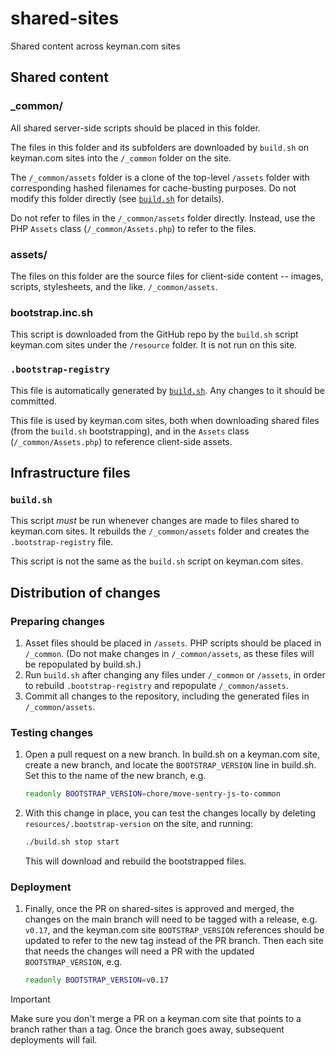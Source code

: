 # shared-sites
Shared content across keyman.com sites

## Shared content

### _common/

All shared server-side scripts should be placed in this folder.

The files in this folder and its subfolders are downloaded by `build.sh` on
keyman.com sites into the `/_common` folder on the site.

The `/_common/assets` folder is a clone of the top-level `/assets` folder with
corresponding hashed filenames for cache-busting purposes. Do not modify this
folder directly (see [`build.sh`](#buildsh) for details).

Do not refer to files in the `/_common/assets` folder directly. Instead, use the
PHP `Assets` class (`/_common/Assets.php`) to refer to the files.

### assets/

The files on this folder are the source files for client-side content -- images,
scripts, stylesheets, and the like. `/_common/assets`.

### bootstrap.inc.sh

This script is downloaded from the GitHub repo by the `build.sh` script
keyman.com sites under the `/resource` folder. It is not run on this site.

### `.bootstrap-registry`

This file is automatically generated by [`build.sh`](#buildsh). Any changes to
it should be committed.

This file is used by keyman.com sites, both when downloading shared files (from
the `build.sh` bootstrapping), and in the `Assets` class (`/_common/Assets.php`)
to reference client-side assets.

## Infrastructure files

### `build.sh`

This script _must_ be run whenever changes are made to files shared to
keyman.com sites. It rebuilds the `/_common/assets` folder and creates the
`.bootstrap-registry` file.

This script is not the same as the `build.sh` script on keyman.com sites.

## Distribution of changes

### Preparing changes

1. Asset files should be placed in `/assets`. PHP scripts should be placed in
   `/_common`. (Do not make changes in `/_common/assets`, as these files will be
   repopulated by build.sh.)
2. Run `build.sh` after changing any files under `/_common` or `/assets`, in
   order to rebuild `.bootstrap-registry` and repopulate `/_common/assets`.
3. Commit all changes to the repository, including the generated files in
   `/_common/assets`.

### Testing changes

1. Open a pull request on a new branch. In build.sh on a keyman.com site, create
   a new branch, and locate the `BOOTSTRAP_VERSION` line in build.sh. Set this
   to the name of the new branch, e.g.

   ```sh
   readonly BOOTSTRAP_VERSION=chore/move-sentry-js-to-common
   ```

2. With this change in place, you can test the changes locally by deleting
   `resources/.bootstrap-version` on the site, and running:

   ```sh
   ./build.sh stop start
   ```

   This will download and rebuild the bootstrapped files.

### Deployment

1. Finally, once the PR on shared-sites is approved and merged, the changes on
   the main branch will need to be tagged with a release, e.g. `v0.17`, and the
   keyman.com site `BOOTSTRAP_VERSION` references should be updated to refer to
   the new tag instead of the PR branch. Then each site that needs the changes
   will need a PR with the updated `BOOTSTRAP_VERSION`, e.g.

   ```sh
   readonly BOOTSTRAP_VERSION=v0.17
   ```

> [!IMPORTANT]
> Make sure you don't merge a PR on a keyman.com site that points
> to a branch rather than a tag. Once the branch goes away, subsequent
> deployments will fail.
